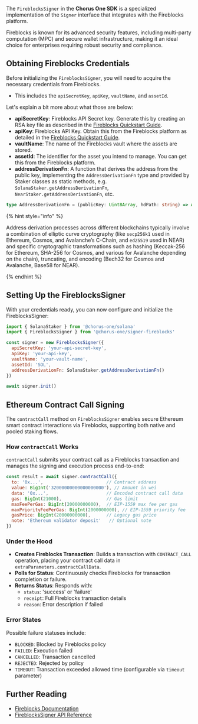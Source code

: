 The `FireblocksSigner` in the **Chorus One SDK** is a specialized implementation of the `Signer` interface that integrates with the Fireblocks platform.

Fireblocks is known for its advanced security features, including multi-party computation (MPC) and secure wallet infrastructure, making it an ideal choice for enterprises requiring robust security and compliance.

## Obtaining Fireblocks Credentials

Before initializing the `FireblocksSigner`, you will need to acquire the necessary credentials from Fireblocks.

- This includes the `apiSecretKey`, `apiKey`, `vaultName`, and `assetId`.

Let's explain a bit more about what those are below:

- **apiSecretKey**: Fireblocks API Secret key. Generate this by creating an RSA key file as described in the [Fireblocks Quickstart Guide](https://developers.fireblocks.com/docs/quickstart#step-1-generate-a-csr-file).
- **apiKey**: Fireblocks API Key. Obtain this from the Fireblocks platform as detailed in the [Fireblocks Quickstart Guide](https://developers.fireblocks.com/docs/quickstart#step-2-create-an-api-key).
- **vaultName**: The name of the Fireblocks vault where the assets are stored.
- **assetId**: The identifier for the asset you intend to manage. You can get this from the Fireblocks platform.
- **addressDerivationFn**: A function that derives the address from the public key, implementing the `AddressDerivationFn` type and provided by Staker classes as static methods, e.g. `SolanaStaker.getAddressDerivationFn`, `NearStaker.getAddressDerivationFn`, etc.

```typescript
type AddressDerivationFn = (publicKey: Uint8Array, hdPath: string) => Array<string>
```

{% hint style="info" %}

Address derivation processes across different blockchains typically involve a combination of elliptic curve cryptography (like `secp256k1` used in Ethereum, Cosmos, and Avalanche’s C-Chain, and `ed25519` used in NEAR) and specific cryptographic transformations such as hashing (Keccak-256 for Ethereum, SHA-256 for Cosmos, and various for Avalanche depending on the chain), truncating, and encoding (Bech32 for Cosmos and Avalanche, Base58 for NEAR).

{% endhint %}

## Setting Up the FireblocksSigner

With your credentials ready, you can now configure and initialize the FireblocksSigner:

```javascript
import { SolanaStaker } from '@chorus-one/solana'
import { FireblocksSigner } from '@chorus-one/signer-fireblocks'

const signer = new FireblocksSigner({
  apiSecretKey: 'your-api-secret-key',
  apiKey: 'your-api-key',
  vaultName: 'your-vault-name',
  assetId: 'SOL',
  addressDerivationFn: SolanaStaker.getAddressDerivationFn()
})

await signer.init()
```

## Ethereum Contract Call Signing

The `contractCall` method on `FireblocksSigner` enables secure Ethereum smart contract interactions via Fireblocks, supporting both native and pooled staking flows.

### How `contractCall` Works

`contractCall` submits your contract call as a Fireblocks transaction and manages the signing and execution process end-to-end:

```javascript
const result = await signer.contractCall({
  to: '0x...',                        // Contract address
  value: BigInt('32000000000000000000'), // Amount in wei
  data: '0x...',                      // Encoded contract call data
  gas: BigInt(21000),                 // Gas limit
  maxFeePerGas: BigInt(20000000000),  // EIP-1559 max fee per gas
  maxPriorityFeePerGas: BigInt(2000000000), // EIP-1559 priority fee
  gasPrice: BigInt(20000000000),      // Legacy gas price
  note: 'Ethereum validator deposit'   // Optional note
})
```

### Under the Hood

- **Creates Fireblocks Transaction**: Builds a transaction with `CONTRACT_CALL` operation, placing your contract call data in `extraParameters.contractCallData`.
- **Polls for Status**: Continuously checks Fireblocks for transaction completion or failure.
- **Returns Status**: Responds with:
  - `status`: 'success' or 'failure'
  - `receipt`: Full Fireblocks transaction details
  - `reason`: Error description if failed

### Error States

Possible failure statuses include:
- `BLOCKED`: Blocked by Fireblocks policy
- `FAILED`: Execution failed
- `CANCELLED`: Transaction cancelled
- `REJECTED`: Rejected by policy
- `TIMEOUT`: Transaction exceeded allowed time (configurable via `timeout` parameter)

## Further Reading

- [Fireblocks Documentation](https://developers.fireblocks.com/)
- [FireblocksSigner API Reference](../docs/classes/signer_fireblocks_src.FireblocksSigner.md)
